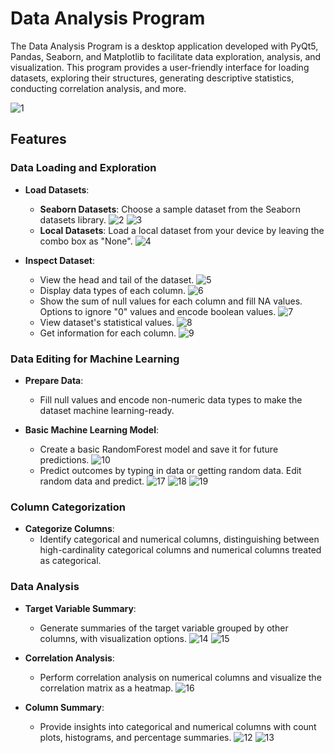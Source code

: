# Data Analysis Program

The Data Analysis Program is a desktop application developed with PyQt5, Pandas, Seaborn, and Matplotlib to facilitate data exploration, analysis, and visualization. This program provides a user-friendly interface for loading datasets, exploring their structures, generating descriptive statistics, conducting correlation analysis, and more.

![1](https://github.com/anlbora/Seaborn-Data-Analysis/assets/100442507/a262f10d-076b-4520-8622-378bd4672830)

## Features

### Data Loading and Exploration

- **Load Datasets**: 
  - **Seaborn Datasets**: Choose a sample dataset from the Seaborn datasets library.
    ![2](https://github.com/anlbora/Seaborn-Data-Analysis/assets/100442507/bb8caf04-adb4-4949-b41d-8250144641d8)
    ![3](https://github.com/anlbora/Seaborn-Data-Analysis/assets/100442507/38f7a15e-bc1f-4f51-8a49-ba917f5d6e3e)
  - **Local Datasets**: Load a local dataset from your device by leaving the combo box as "None".
    ![4](https://github.com/anlbora/Seaborn-Data-Analysis/assets/100442507/2a91bdd4-8d6f-4a28-9ddb-2698d3af72a3)

- **Inspect Dataset**: 
  - View the head and tail of the dataset.
    ![5](https://github.com/anlbora/Seaborn-Data-Analysis/assets/100442507/c1240d97-2367-4181-887b-419a4da99756)
  - Display data types of each column.
    ![6](https://github.com/anlbora/Seaborn-Data-Analysis/assets/100442507/306d34cb-2fa2-4270-8622-83eaf5c9efb8)
  - Show the sum of null values for each column and fill NA values. Options to ignore "0" values and encode boolean values.
    ![7](https://github.com/anlbora/Seaborn-Data-Analysis/assets/100442507/50887ab7-2151-4703-b9e4-a60a3acf1381)
  - View dataset's statistical values.
    ![8](https://github.com/anlbora/Seaborn-Data-Analysis/assets/100442507/2f050bfc-6673-4bee-8b76-4cb8932d51d1)
  - Get information for each column.
    ![9](https://github.com/anlbora/Seaborn-Data-Analysis/assets/100442507/261121f2-bc77-4307-b32f-3d0c681cb5df)

### Data Editing for Machine Learning

- **Prepare Data**: 
  - Fill null values and encode non-numeric data types to make the dataset machine learning-ready.

- **Basic Machine Learning Model**: 
  - Create a basic RandomForest model and save it for future predictions.
    ![10](https://github.com/anlbora/Seaborn-Data-Analysis/assets/100442507/70eec8fc-7f93-4398-baba-1dda8f9e3d14)
  - Predict outcomes by typing in data or getting random data. Edit random data and predict.
    ![17](https://github.com/anlbora/Seaborn-Data-Analysis/assets/100442507/4ec0ae76-51c5-4814-ab4e-5e71b4d0b82d)
    ![18](https://github.com/anlbora/Seaborn-Data-Analysis/assets/100442507/e4faed0c-a3aa-4e23-a71c-cf630c79c9ea)
    ![19](https://github.com/anlbora/Seaborn-Data-Analysis/assets/100442507/6c268ad8-a6be-448e-867f-55a2287ee0af)

### Column Categorization

- **Categorize Columns**: 
  - Identify categorical and numerical columns, distinguishing between high-cardinality categorical columns and numerical columns treated as categorical.

### Data Analysis

- **Target Variable Summary**: 
  - Generate summaries of the target variable grouped by other columns, with visualization options.
    ![14](https://github.com/anlbora/Seaborn-Data-Analysis/assets/100442507/ade1e06a-51b1-408b-91b3-bfb71d5e7fd5)
    ![15](https://github.com/anlbora/Seaborn-Data-Analysis/assets/100442507/274b7e81-8cc9-4779-b0ab-92e5acb78f01)

- **Correlation Analysis**: 
  - Perform correlation analysis on numerical columns and visualize the correlation matrix as a heatmap.
    ![16](https://github.com/anlbora/Seaborn-Data-Analysis/assets/100442507/84997c1f-af25-4883-93db-dd39a28d31b9)

- **Column Summary**: 
  - Provide insights into categorical and numerical columns with count plots, histograms, and percentage summaries.
    ![12](https://github.com/anlbora/Seaborn-Data-Analysis/assets/100442507/01d2d012-9dba-43e3-b492-f43579b9b894)
    ![13](https://github.com/anlbora/Seaborn-Data-Analysis/assets/100442507/47be63d9-3d85-4bff-8149-2f5842a97a82)
